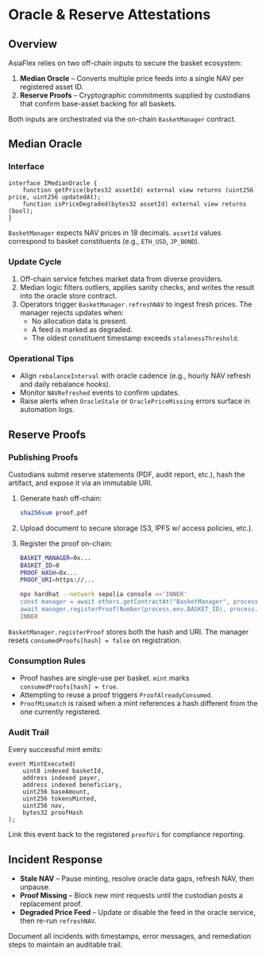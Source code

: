# Oracle & Reserve Attestations

## Overview

AsiaFlex relies on two off-chain inputs to secure the basket ecosystem:

1. **Median Oracle** – Converts multiple price feeds into a single NAV per registered asset ID.
2. **Reserve Proofs** – Cryptographic commitments supplied by custodians that confirm base-asset backing for all baskets.

Both inputs are orchestrated via the on-chain `BasketManager` contract.

## Median Oracle

### Interface

```solidity
interface IMedianOracle {
    function getPrice(bytes32 assetId) external view returns (uint256 price, uint256 updatedAt);
    function isPriceDegraded(bytes32 assetId) external view returns (bool);
}
```

`BasketManager` expects NAV prices in 18 decimals. `assetId` values correspond to basket constituents (e.g., `ETH_USD`, `JP_BOND`).

### Update Cycle

1. Off-chain service fetches market data from diverse providers.
2. Median logic filters outliers, applies sanity checks, and writes the result into the oracle store contract.
3. Operators trigger `BasketManager.refreshNAV` to ingest fresh prices. The manager rejects updates when:
   - No allocation data is present.
   - A feed is marked as degraded.
   - The oldest constituent timestamp exceeds `stalenessThreshold`.

### Operational Tips

- Align `rebalanceInterval` with oracle cadence (e.g., hourly NAV refresh and daily rebalance hooks).
- Monitor `NAVRefreshed` events to confirm updates.
- Raise alerts when `OracleStale` or `OraclePriceMissing` errors surface in automation logs.

## Reserve Proofs

### Publishing Proofs

Custodians submit reserve statements (PDF, audit report, etc.), hash the artifact, and expose it via an immutable URI.

1. Generate hash off-chain:
   ```bash
   sha256sum proof.pdf
   ```
2. Upload document to secure storage (S3, IPFS w/ access policies, etc.).
3. Register the proof on-chain:

   ```bash
   BASKET_MANAGER=0x...
   BASKET_ID=0
   PROOF_HASH=0x...
   PROOF_URI=https://...

   npx hardhat --network sepolia console <<'INNER'
   const manager = await ethers.getContractAt("BasketManager", process.env.BASKET_MANAGER);
   await manager.registerProof(Number(process.env.BASKET_ID), process.env.PROOF_HASH, process.env.PROOF_URI);
   INNER
   ```

`BasketManager.registerProof` stores both the hash and URI. The manager resets `consumedProofs[hash] = false` on registration.

### Consumption Rules

- Proof hashes are single-use per basket. `mint` marks `consumedProofs[hash] = true`.
- Attempting to reuse a proof triggers `ProofAlreadyConsumed`.
- `ProofMismatch` is raised when a mint references a hash different from the one currently registered.

### Audit Trail

Every successful mint emits:

```
event MintExecuted(
    uint8 indexed basketId,
    address indexed payer,
    address indexed beneficiary,
    uint256 baseAmount,
    uint256 tokensMinted,
    uint256 nav,
    bytes32 proofHash
);
```

Link this event back to the registered `proofUri` for compliance reporting.

## Incident Response

- **Stale NAV** – Pause minting, resolve oracle data gaps, refresh NAV, then unpause.
- **Proof Missing** – Block new mint requests until the custodian posts a replacement proof.
- **Degraded Price Feed** – Update or disable the feed in the oracle service, then re-run `refreshNAV`.

Document all incidents with timestamps, error messages, and remediation steps to maintain an auditable trail.
